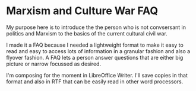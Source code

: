 # Marxism and Culture War FAQ

My purpose here is to introduce the the person who is not
convsersant in politics and Marxism to the basics of the
current cultural civil war.

I made it a FAQ because I needed a lightweight format to make
it easy to read and easy to access lots of information in a
granular fashion and also a flyover fashion.  A FAQ lets a
person answer questions that are either big picture or narrow
focussed as desired.

I'm composing for the moment in LibreOffice Writer.  I'll save
copies in that format and also in RTF that can be easily read
in other word processors.
